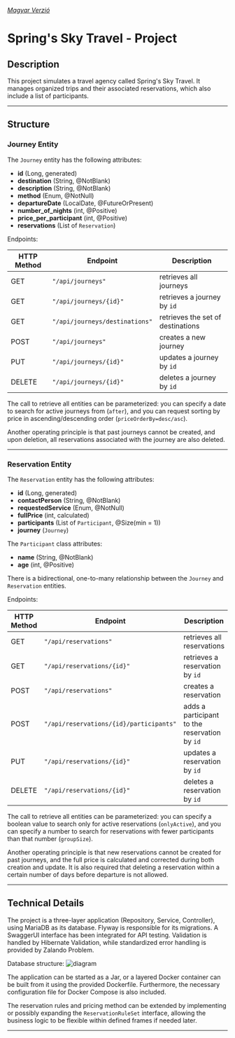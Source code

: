 [_Magyar Verzió_](README.md)
# Spring's Sky Travel - Project

## Description

This project simulates a travel agency called Spring's Sky Travel. It manages organized trips and their associated
reservations, which also include a list of participants.

---

## Structure

### Journey Entity

The `Journey` entity has the following attributes:

* __id__ (Long, generated)
* __destination__ (String, @NotBlank)
* __description__ (String, @NotBlank)
* __method__ (Enum, @NotNull)
* __departureDate__ (LocalDate, @FutureOrPresent)
* __number_of_nights__ (int, @Positive)
* __price_per_participant__ (int, @Positive)
* __reservations__ (List of `Reservation`)

Endpoints:

| HTTP Method | Endpoint | Description |
|---|---|---|
| GET | `"/api/journeys"` | retrieves all journeys |
| GET | `"/api/journeys/{id}"` | retrieves a journey by `id` |
| GET | `"/api/journeys/destinations"` | retrieves the set of destinations |
| POST | `"/api/journeys"` | creates a new journey |
| PUT | `"/api/journeys/{id}"` | updates a journey by `id` |
| DELETE | `"/api/journeys/{id}"` | deletes a journey by `id` |

The call to retrieve all entities can be parameterized: you can specify a date to search for active journeys from (`after`), and
you can request sorting by price in ascending/descending order (`priceOrderBy=desc/asc`).

Another operating principle is that past journeys cannot be created, and upon deletion, all reservations associated with the journey are also deleted.

---

### Reservation Entity

The `Reservation` entity has the following attributes:

* __id__ (Long, generated)
* __contactPerson__ (String, @NotBlank)
* __requestedService__ (Enum, @NotNull)
* __fullPrice__ (int, calculated)
* __participants__ (List of `Participant`, @Size(min = 1))
* __journey__ (`Journey`)

The `Participant` class attributes:

* __name__ (String, @NotBlank)
* __age__ (int, @Positive)

There is a bidirectional, one-to-many relationship between the `Journey` and `Reservation` entities.

Endpoints:

| HTTP Method | Endpoint | Description |
|---|---|---|
| GET | `"/api/reservations"` | retrieves all reservations |
| GET | `"/api/reservations/{id}"` | retrieves a reservation by `id` |
| POST | `"/api/reservations"` | creates a reservation |
| POST | `"/api/reservations/{id}/participants"` | adds a participant to the reservation by `id` |
| PUT | `"/api/reservations/{id}"` | updates a reservation by `id` |
| DELETE | `"/api/reservations/{id}"` | deletes a reservation by `id` |

The call to retrieve all entities can be parameterized: you can specify a boolean value to search only for active reservations (`onlyActive`), and you can specify a number to search for reservations with fewer participants than that number (`groupSize`).

Another operating principle is that new reservations cannot be created for past journeys, and the full price is calculated and corrected during both creation and update. It is also required that deleting a reservation within a certain number of days before departure is not allowed.

---

## Technical Details

The project is a three-layer application (Repository, Service, Controller), using MariaDB as its database. Flyway is responsible for its migrations. A SwaggerUI interface has been integrated for API testing. Validation is handled by Hibernate Validation, while standardized error handling is provided by Zalando Problem.

Database structure:
![diagram](db.png)

The application can be started as a Jar, or a layered Docker container can be built from it using the provided Dockerfile. Furthermore, the necessary configuration file for Docker Compose is also included.

The reservation rules and pricing method can be extended by implementing or possibly expanding the `ReservationRuleSet` interface, allowing the business logic to be flexible within defined frames if needed later.

---